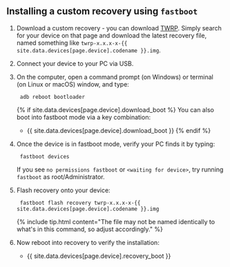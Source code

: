 ## Installing a custom recovery using `fastboot`

1. Download a custom recovery - you can download [TWRP](https://twrp.me/Devices/). Simply search for your device on that page
   and download the latest recovery file, named something like `twrp-x.x.x-x-{{ site.data.devices[page.device].codename }}.img`.
2. Connect your device to your PC via USB.
3. On the computer, open a command prompt (on Windows) or terminal (on Linux or macOS) window, and type:

        adb reboot bootloader

    {% if site.data.devices[page.device].download_boot %}
    You can also boot into fastboot mode via a key combination:
    
    * {{ site.data.devices[page.device].download_boot }}
    {% endif %}
4. Once the device is in fastboot mode, verify your PC finds it by typing:

        fastboot devices

    If you see `no permissions fastboot` or `<waiting for device>`, try running `fastboot` as root/Administrator.
5. Flash recovery onto your device:

        fastboot flash recovery twrp-x.x.x-x-{{ site.data.devices[page.device].codename }}.img

    {% include tip.html content="The file may not be named identically to what's in this command, so adjust accordingly." %}

6. Now reboot into recovery to verify the installation:
    * {{ site.data.devices[page.device].recovery_boot }}

